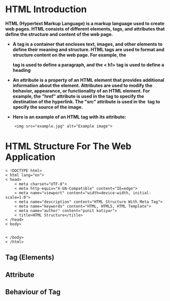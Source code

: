 # HTML Introduction 

**HTML (Hypertext Markup Language) is a markup language used to create web pages. HTML consists of different elements, tags, and attributes that define the structure and content of the web page.**

- **A tag is a container that encloses text, images, and other elements to define their meaning and structure. HTML tags are used to format and structure content on the web page. For example, the <p> tag is used to define a paragraph, and the < h1> tag is used to define a heading**

- **An attribute is a property of an HTML element that provides additional information about the element. Attributes are used to modify the behavior, appearance, or functionality of an HTML element. For example, the "href" attribute is used in the <a> tag to specify the destination of the hyperlink. The "src" attribute is used in the <img> tag to specify the source of the image.**

- **Here is an example of an HTML tag with its attribute:**
    
```
    <img src="example.jpg" alt="Example image">
```
    
# HTML Structure For The Web Application
    
```
< !DOCTYPE html>
< html lang="en">
< head>
    < meta charset="UTF-8">
    < meta http-equiv="X-UA-Compatible" content="IE=edge">
    < meta name="viewport" content="width=device-width, initial-scale=1.0">
    < meta name="description" content="HTML Structure With Meta Tag">
    < meta name="keywords" content="HTML, HTML5, HTML Template">
    < meta name="author" content="punit katiyar">
    < title>HTML Structure</title>
< /head>
< body>
 
    
< /body>
< /html>   
```

## Tag (Elements)

## Attribute 

## Behaviour of Tag


